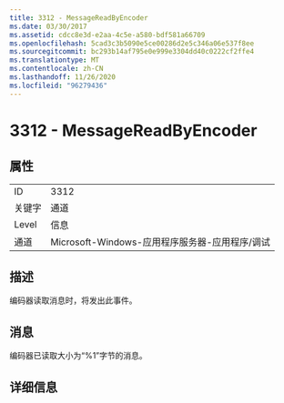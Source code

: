 ```yaml
---
title: 3312 - MessageReadByEncoder
ms.date: 03/30/2017
ms.assetid: cdcc8e3d-e2aa-4c5e-a580-bdf581a66709
ms.openlocfilehash: 5cad3c3b5090e5ce00286d2e5c346a06e537f8ee
ms.sourcegitcommit: bc293b14af795e0e999e3304dd40c0222cf2ffe4
ms.translationtype: MT
ms.contentlocale: zh-CN
ms.lasthandoff: 11/26/2020
ms.locfileid: "96279436"
---
```

# <a name="3312---messagereadbyencoder"></a>3312 - MessageReadByEncoder

## <a name="properties"></a>属性  
  
|||  
|-|-|  
|ID|3312|  
|关键字|通道|  
|Level|信息|  
|通道|Microsoft-Windows-应用程序服务器-应用程序/调试|  
  
## <a name="description"></a>描述  

 编码器读取消息时，将发出此事件。  
  
## <a name="message"></a>消息  

 编码器已读取大小为“%1”字节的消息。  
  
## <a name="details"></a>详细信息
